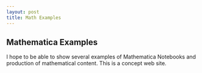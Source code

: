 ```yaml
---
layout: post
title: Math Examples
---
```


## Mathematica Examples

I hope to be able to show several examples of Mathematica Notebooks and production of mathematical content. This is a concept web site.

